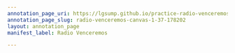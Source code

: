 ```yaml
---
annotation_page_uri: https://lgsump.github.io/practice-radio-venceremos/annotations/radio-venceremos-canvas-1-37-178202.json
annotation_page_slug: radio-venceremos-canvas-1-37-178202
layout: annotation_page
manifest_label: Radio Venceremos

---
```


